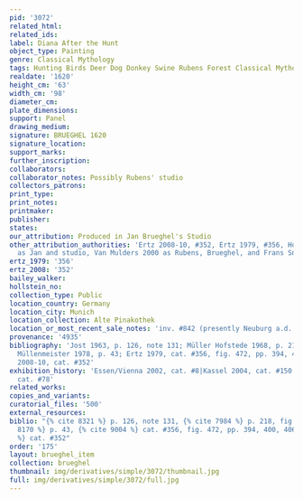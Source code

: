 ```yaml
---
pid: '3072'
related_html: 
related_ids: 
label: Diana After the Hunt
object_type: Painting
genre: Classical Mythology
tags: Hunting Birds Deer Dog Donkey Swine Rubens Forest Classical Mythological Musical_instruments
realdate: '1620'
height_cm: '63'
width_cm: '98'
diameter_cm: 
plate_dimensions: 
support: Panel
drawing_medium: 
signature: BRUEGHEL 1620
signature_location: 
support_marks: 
further_inscription: 
collaborators: 
collaborator_notes: Possibly Rubens' studio
collectors_patrons: 
print_type: 
print_notes: 
printmaker: 
publisher: 
states: 
our_attribution: Produced in Jan Brueghel's Studio
other_attribution_authorities: 'Ertz 2008-10, #352, Ertz 1979, #356, Honig database
  as Jan and studio, Van Mulders 2000 as Rubens, Brueghel, and Frans Snyders'
ertz_1979: '356'
ertz_2008: '352'
bailey_walker: 
hollstein_no: 
collection_type: Public
location_country: Germany
location_city: Munich
location_collection: Alte Pinakothek
location_or_most_recent_sale_notes: 'inv. #842 (presently Neuburg a.d. Donau, Staatsgalerie)'
provenance: '4935'
bibliography: 'Jost 1963, p. 126, note 131; Müller Hofstede 1968, p. 218, fig. 12;
  Müllenmeister 1978, p. 43; Ertz 1979, cat. #356, fig. 472, pp. 394, 400, 406; Ertz
  2008-10, cat. #352'
exhibition_history: 'Essen/Vienna 2002, cat. #8|Kassel 2004, cat. #150|Munich 2013,
  cat. #78'
related_works: 
copies_and_variants: 
curatorial_files: '500'
external_resources: 
biblio: "{% cite 8321 %} p. 126, note 131, {% cite 7984 %} p. 218, fig. 12, {% cite
  8170 %} p. 43, {% cite 9004 %} cat. #356, fig. 472, pp. 394, 400, 406, {% cite 8900
  %} cat. #352"
order: '175'
layout: brueghel_item
collection: brueghel
thumbnail: img/derivatives/simple/3072/thumbnail.jpg
full: img/derivatives/simple/3072/full.jpg
---
```

